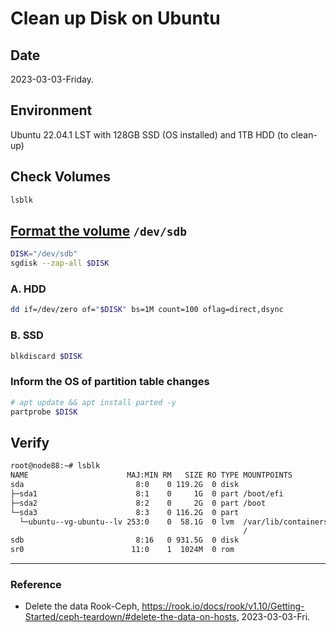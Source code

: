 # Clean up Disk on Ubuntu

## Date

2023-03-03-Friday.

## Environment

Ubuntu 22.04.1 LST with 128GB SSD (OS installed) and 1TB HDD (to clean-up)

## Check Volumes

```Bash
lsblk
```

## [Format the volume](https://rook.io/docs/rook/v1.10/Getting-Started/ceph-teardown/#cleaning-up-a-cluster) `/dev/sdb`

```Bash
DISK="/dev/sdb"
sgdisk --zap-all $DISK
```

### A. HDD 

```Bash
dd if=/dev/zero of="$DISK" bs=1M count=100 oflag=direct,dsync
```

### B. SSD


```Bash
blkdiscard $DISK
```

### Inform the OS of partition table changes

```Bash
# apt update && apt install parted -y
partprobe $DISK
```

## Verify

```Bash
root@node88:~# lsblk
NAME                      MAJ:MIN RM   SIZE RO TYPE MOUNTPOINTS
sda                         8:0    0 119.2G  0 disk
├─sda1                      8:1    0     1G  0 part /boot/efi
├─sda2                      8:2    0     2G  0 part /boot
└─sda3                      8:3    0 116.2G  0 part
  └─ubuntu--vg-ubuntu--lv 253:0    0  58.1G  0 lvm  /var/lib/containers/storage/overlay
                                                    /
sdb                         8:16   0 931.5G  0 disk
sr0                        11:0    1  1024M  0 rom
```

---

### Reference
- Delete the data Rook-Ceph, https://rook.io/docs/rook/v1.10/Getting-Started/ceph-teardown/#delete-the-data-on-hosts, 2023-03-03-Fri.
